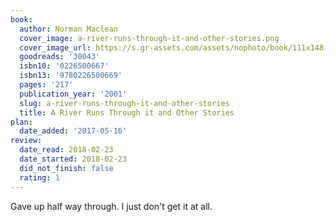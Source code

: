 ```yaml
---
book:
  author: Norman Maclean
  cover_image: a-river-runs-through-it-and-other-stories.png
  cover_image_url: https://s.gr-assets.com/assets/nophoto/book/111x148-bcc042a9c91a29c1d680899eff700a03.png
  goodreads: '30043'
  isbn10: '0226500667'
  isbn13: '9780226500669'
  pages: '217'
  publication_year: '2001'
  slug: a-river-runs-through-it-and-other-stories
  title: A River Runs Through it and Other Stories
plan:
  date_added: '2017-05-16'
review:
  date_read: 2018-02-23
  date_started: 2018-02-23
  did_not_finish: false
  rating: 1
---
```


Gave up half way through. I just don't get it at all.
